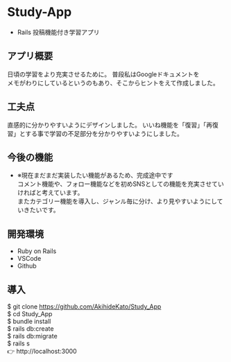 # Study-App
- Rails 投稿機能付き学習アプリ

## アプリ概要
日頃の学習をより充実させるために。
普段私はGoogleドキュメントを  
メモがわりにしているというのもあり、そこからヒントをえて作成しました。


## 工夫点
直感的に分かりやすいようにデザインしました。
いいね機能を「復習」「再復習」とする事で学習の不足部分を分かりやすいようにしました。

## 今後の機能
- ※現在まだまだ実装したい機能があるため、完成途中です  
コメント機能や、フォロー機能などを初めSNSとしての機能を充実させていければと考えています。  
またカテゴリー機能を導入し、ジャンル毎に分け、より見やすいようにしていきたいです。


## 開発環境
- Ruby on Rails
- VSCode
- Github


## 導入

$ git clone https://github.com/AkihideKato/Study_App  
$ cd Study_App  
$ bundle install  
$ rails db:create  
$ rails db:migrate  
$ rails s  
👉 http://localhost:3000  



